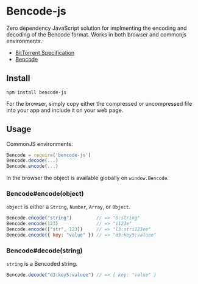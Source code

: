 # Bencode-js

Zero dependency JavaScript solution for implmenting the encoding and decoding of the Bencode
format. Works in both browser and commonjs environments.

* [BitTorrent Specification](http://wiki.theory.org/BitTorrentSpecification)
* [Bencode](http://en.wikipedia.org/wiki/Bencode)

## Install

`npm install bencode-js`

For the browser, simply copy either the compressed or uncompressed file into your app and include it on your web page.

## Usage

CommonJS environments:

```javascript
Bencode = require('bencode-js')
Bencode.decode(...)
Bencode.encode(...)
```

In the browser the object is available globally on `window.Bencode`.

### Bencode#encode(object)

`object` is either a `String`, `Number`, `Array`, or `Object`.


```javascript
Bencode.encode("string")         // => "6:string"
Bencode.encode(123)              // => "i123e"
Bencode.encode(["str", 123])     // => "l3:stri123ee"
Bencode.encode({ key: "value" }) // => "d3:key5:valuee"
```

### Bencode#decode(string)

`string` is a Bencoded string.

```javascript
Bencode.decode("d3:key5:valuee") // => { key: "value" }
```
